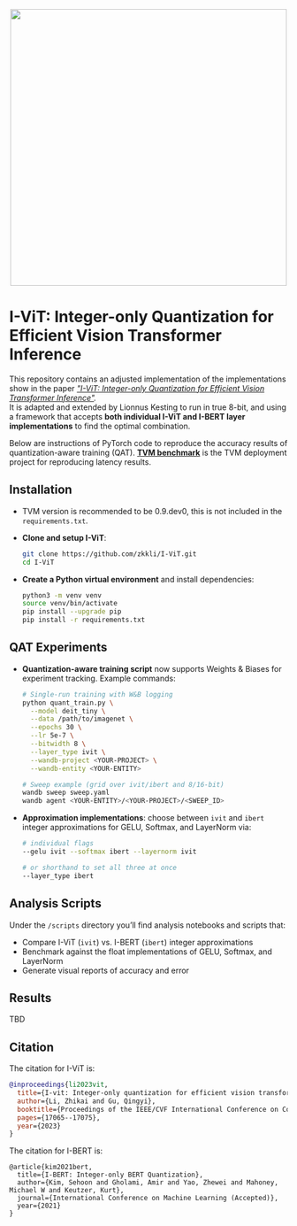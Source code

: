 <div align=center>
  <img src="overview.png" width="500px" />
</div>

# I-ViT: Integer-only Quantization for Efficient Vision Transformer Inference

This repository contains an adjusted implementation of the implementations show in the paper
*["I-ViT: Integer-only Quantization for Efficient Vision Transformer Inference"](https://arxiv.org/abs/2207.01405).*  
It is adapted and extended by Lionnus Kesting to run in true 8-bit, and using a framework that accepts **both individual I-ViT and I-BERT layer implementations** to find the optimal combination.

Below are instructions of PyTorch code to reproduce the accuracy results of quantization-aware training (QAT). [**TVM benchmark**](https://github.com/zkkli/I-ViT/tree/main/TVM_benchmark)
is the TVM deployment project for reproducing latency results.

## Installation

* TVM version is recommended to be 0.9.dev0, this is not included in the `requirements.txt`.

* **Clone and setup I-ViT**:

  ```bash
  git clone https://github.com/zkkli/I-ViT.git
  cd I-ViT
  ```

* **Create a Python virtual environment** and install dependencies:

  ```bash
  python3 -m venv venv
  source venv/bin/activate
  pip install --upgrade pip
  pip install -r requirements.txt
  ```

## QAT Experiments

* **Quantization-aware training script** now supports Weights & Biases for experiment tracking.  Example commands:

  ```bash
  # Single-run training with W&B logging
  python quant_train.py \
    --model deit_tiny \
    --data /path/to/imagenet \
    --epochs 30 \
    --lr 5e-7 \
    --bitwidth 8 \
    --layer_type ivit \
    --wandb-project <YOUR-PROJECT> \
    --wandb-entity <YOUR-ENTITY>

  # Sweep example (grid over ivit/ibert and 8/16-bit)
  wandb sweep sweep.yaml
  wandb agent <YOUR-ENTITY>/<YOUR-PROJECT>/<SWEEP_ID>
  ```

* **Approximation implementations**: choose between `ivit` and `ibert` integer approximations for GELU, Softmax, and LayerNorm via:

  ```bash
  # individual flags
  --gelu ivit --softmax ibert --layernorm ivit

  # or shorthand to set all three at once
  --layer_type ibert
  ```

## Analysis Scripts

Under the `/scripts` directory you’ll find analysis notebooks and scripts that:

* Compare I-ViT (`ivit`) vs. I-BERT (`ibert`) integer approximations
* Benchmark against the float implementations of GELU, Softmax, and LayerNorm
* Generate visual reports of accuracy and error

## Results

TBD
<!-- Below are the Top-1 (%) accuracy results of our proposed I-ViT that you should get on ImageNet dataset.

|  Model |  FP32 | INT8 (I-ViT) | Diff. |
| :----: | :---: | :----------: | :---: |
|  ViT-S | 81.39 |     81.27    | -0.12 |
|  ViT-B | 84.53 |     84.76    | +0.23 |
| DeiT-T | 72.21 |     72.24    | +0.03 |
| DeiT-S | 79.85 |     80.12    | +0.27 |
| DeiT-B | 81.85 |     81.74    | -0.11 |
| Swin-T | 81.35 |     81.50    | +0.15 |
| Swin-S | 83.20 |     83.01    | -0.19 | -->

## Citation

The citation for I-ViT is:

```bibtex
@inproceedings{li2023vit,
  title={I-vit: Integer-only quantization for efficient vision transformer inference},
  author={Li, Zhikai and Gu, Qingyi},
  booktitle={Proceedings of the IEEE/CVF International Conference on Computer Vision},
  pages={17065--17075},
  year={2023}
}
```

The citation for I-BERT is:

```bibtext
@article{kim2021bert,
  title={I-BERT: Integer-only BERT Quantization},
  author={Kim, Sehoon and Gholami, Amir and Yao, Zhewei and Mahoney, Michael W and Keutzer, Kurt},
  journal={International Conference on Machine Learning (Accepted)},
  year={2021}
}
```
